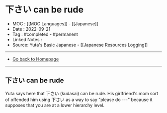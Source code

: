 # 下さい can be rude
- MOC : [[MOC Languages]] - [[Japanese]]
- Date : 2022-09-21
- Tag : #completed - #permanent 
- Linked Notes : 
- Source: Yuta's Basic Japanese - [[Japanese Resources Logging]]
-------------------
- [Go back to Homepage](https://misudashi.ga/)
-----

## 下さい can be rude

Yuta says here that 下さい (kudasai) can be rude. His girlfriend's mom sort of offended him using 下さい as a way to say "please do ---" because it supposes that you are at a lower hierarchy level.